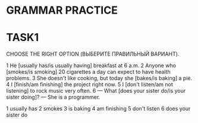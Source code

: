 # GRAMMAR PRACTICE
# TASK1

CHOOSE THE RIGHT OPTION (ВЫБЕРИТЕ ПРАВИЛЬНЫЙ ВАРИАНТ).

1 He [usually has/is usually having] breakfast at 6 a.m.
2 Anyone who [smokes/is smoking] 20 cigarettes a day can expect to have health problems.
3 She doesn't like cooking, but today she [bakes/is baking] a pie.
4 I [finish/am finishing] the project right now.
5 I [don't listen/am not listening] to rock music very often.
6  — What [does your sister do/is your sister doing]?
— She is a programmer.

1 usually has
2 smokes
3 is baking
4 am finishing
5 don't listen
6 does your sister do

